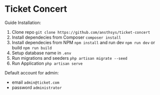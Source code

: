 # Ticket Concert

Guide Installation:
1.    Clone repo ```git clone https://github.com/ansthsys/ticket-concert```
2.    Install dependecies from Composer ```composer install```
3.    Install dependecies from NPM ```npm install``` and run dev ```npm run dev``` or build ```npm run build```
4.    Setup database name in ```.env```
5.    Run migrations and seeders ```php artisan migrate --seed```
6.    Run Application ```php artisan serve```


Default account for admin:
-    email ```admin@ticket.com```
-    password ```administrator```
